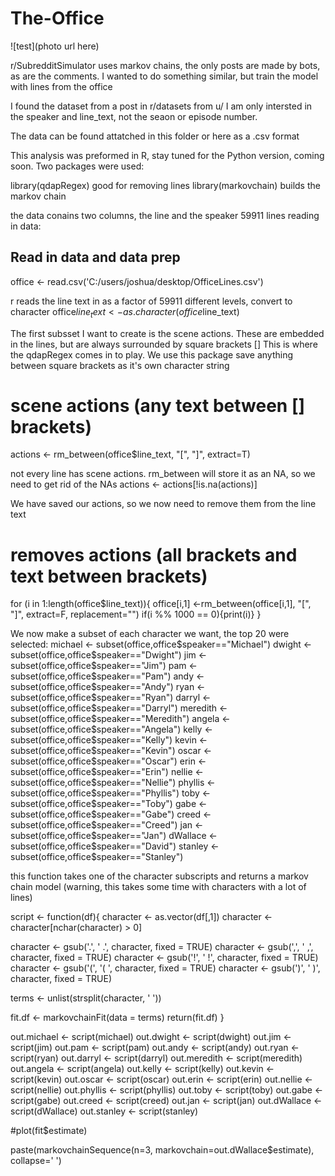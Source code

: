 # The-Office

![test](photo url here)

r/SubredditSimulator uses markov chains, the only posts are made by bots, as are the comments.
I wanted to do something similar, but train the model with lines from the office

I found the dataset from a post in r/datasets from u/
I am only intersted in the speaker and line_text, not the seaon or episode number.

The data can be found attatched in this folder or here as a .csv format




This analysis was preformed in R, stay tuned for the Python version, coming soon.
 Two packages were used:
 
library(qdapRegex) good for removing lines
library(markovchain) builds the markov chain

the data conains two columns, the line and the speaker
59911 lines
reading in data:
## Read in data and data prep #####################################
office <- read.csv('C:/users/joshua/desktop/OfficeLines.csv')

r reads the line text in as a factor of  59911 different levels, convert to character
office$line_text <- as.character(office$line_text)

The first subsset I want to create is the scene actions. These are embedded in the lines, but are always surrounded by square brackets []
This is where the qdapRegex comes in to play. We use this package save anything between square brackets as it's own character string
# scene actions (any text between [] brackets)
actions <- rm_between(office$line_text, "[", "]", extract=T)

not every line has scene actions. rm_between will store it as an NA, so we need to get rid of the NAs
actions <- actions[!is.na(actions)]

We have saved our actions, so we now need to remove them from the line text
# removes actions (all brackets and text between brackets)
for (i in 1:length(office$line_text)){
  office[i,1] <-rm_between(office[i,1], "[", "]", extract=F, replacement="")
  if(i %% 1000 == 0){print(i)}
}


We now make a subset of each character we want, the top 20 were selected:
michael <- subset(office,office$speaker=="Michael")
dwight <- subset(office,office$speaker=="Dwight")
jim <- subset(office,office$speaker=="Jim")
pam <- subset(office,office$speaker=="Pam")
andy <- subset(office,office$speaker=="Andy")
ryan <- subset(office,office$speaker=="Ryan")
darryl <- subset(office,office$speaker=="Darryl")
meredith <- subset(office,office$speaker=="Meredith")
angela <- subset(office,office$speaker=="Angela")
kelly <- subset(office,office$speaker=="Kelly")
kevin <- subset(office,office$speaker=="Kevin")
oscar <- subset(office,office$speaker=="Oscar")
erin <- subset(office,office$speaker=="Erin")
nellie <- subset(office,office$speaker=="Nellie")
phyllis <- subset(office,office$speaker=="Phyllis")
toby <- subset(office,office$speaker=="Toby")
gabe <- subset(office,office$speaker=="Gabe")
creed <- subset(office,office$speaker=="Creed")
jan <- subset(office,office$speaker=="Jan")
dWallace <- subset(office,office$speaker=="David")
stanley <- subset(office,office$speaker=="Stanley")

this function takes one of the character subscripts and returns a markov chain model 
(warning, this takes some time with characters with a lot of lines)

script <- function(df){
character <- as.vector(df[,1])
character <- character[nchar(character) > 0]

character <- gsub('.', ' .', character, fixed = TRUE)
character <- gsub(',', ' ,', character, fixed = TRUE)
character <- gsub('!', ' !', character, fixed = TRUE)
character <- gsub('(', '( ', character, fixed = TRUE)
character <- gsub(')', ' )', character, fixed = TRUE)


terms <- unlist(strsplit(character, ' '))

fit.df <- markovchainFit(data = terms)
return(fit.df)
}


out.michael <- script(michael)
out.dwight <- script(dwight)
out.jim <- script(jim)
out.pam <- script(pam)
out.andy <- script(andy)
out.ryan <- script(ryan)
out.darryl <- script(darryl)
out.meredith <- script(meredith)
out.angela <- script(angela)
out.kelly <- script(kelly)
out.kevin <- script(kevin)
out.oscar <- script(oscar)
out.erin <- script(erin)
out.nellie <- script(nellie)
out.phyllis <- script(phyllis)
out.toby <- script(toby)
out.gabe <- script(gabe)
out.creed <- script(creed)
out.jan <- script(jan)
out.dWallace <- script(dWallace)
out.stanley <- script(stanley)

#plot(fit$estimate)

paste(markovchainSequence(n=3, markovchain=out.dWallace$estimate), collapse=' ')
